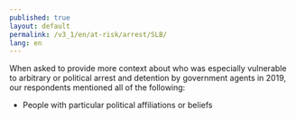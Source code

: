 ```yaml
---
published: true
layout: default
permalink: /v3_1/en/at-risk/arrest/SLB/
lang: en
---
```

When asked to provide more context about who was especially vulnerable to arbitrary or political arrest and detention by government agents in 2019, our respondents mentioned all of the following: 
- People with particular political affiliations or beliefs

